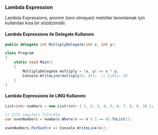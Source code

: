 ### Lambda Expression
Lambda Expressions, anonim (ismi olmayan) metotlar tanımlamak için kullanılan kısa bir sözdizimidir.

####  Lambda Expressions ile Delegate Kullanımı
```csharp
public delegate int MultiplyDelegate(int x, int y);

class Program
{
    static void Main()
    {
        MultiplyDelegate multiply = (x, y) => x * y;
        Console.WriteLine(multiply(5, 4));  // Çıktı: 20
    }
}

```

#### Lambda Expressions ile LINQ Kullanımı
```csharp
List<int> numbers = new List<int> { 1, 2, 3, 4, 5, 6, 7, 8, 9, 10 };

// Çift sayıları filtrele
var evenNumbers = numbers.Where(n => n % 2 == 0).ToList();

evenNumbers.ForEach(n => Console.WriteLine(n));
```
